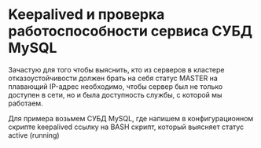 # Keepalived и проверка работоспособности сервиса СУБД MySQL
Зачастую для того чтобы выяснить, кто из серверов в кластере отказоустойчивости должен брать на себя статус MASTER на плавающий IP-адрес необходимо, чтобы сервер был не только доступен в сети, но и была доступность службы, с которой мы работаем. 

Для примера возьмем СУБД MySQL, где напишем в конфигурационном скрипте keepalived ссылку на BASH скрипт, который выясняет статус active (running)
